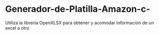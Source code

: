 # Generador-de-Platilla-Amazon-c-
Utiliza la librería OpenXLSX para obtener y acomodar información de un excel a otro 
